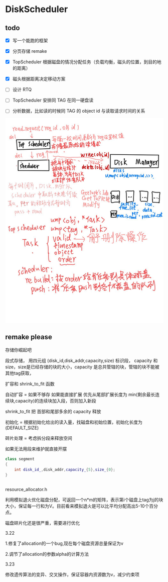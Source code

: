# DiskScheduler

## todo

- [x] 写一个能跑的框架 

- [x] 分页存储 remake

- [x] TopScheduler 根据磁盘的情况分配任务（负载均衡，磁头的位置，到目的地的距离）

- [x] 磁头根据距离决定移动方案

- [ ] 设计 RTQ

- [ ] TopScheduler 安排同 TAG 在同一硬盘读

- [ ] 分析数据，比如读的时候同 TAG 的 object id 与读取请求时间的关系 

![](img/photo_2025-03-17_20-09-13.jpg)

## remake please

存储你崛起吧

段式存储， 用四元组 (disk_id,disk_addr,capacity,size) 标识段， capacity 和 size，size是已经存储的块的大小，capacity 是总共管辖的块，管辖的块不能被其他tag获取，

扩容和 shrink_to_fit 函数

自动扩容 = 如果不够存 如果能直接扩展 优先从尾部扩展长度为 min(剩余最长连续块,capacity)的连续块加入段，否则加入新段

shrink_to_fit 把 首部和尾部多余的 capacity 释放 

初始化 =  根据初始化给出的读入量，找磁盘和初始位置，初始化长度为 (DEFAULT_SIZE)

碎片处理 = 考虑拆分段来释放空间

如果无法用段来维护就直接开摆

```cpp
class segment
{
    int disk_id_,disk_addr,capacity_{5},size_{0};
}
```

##
resource_allocator.h

利用模拟退火优化磁盘分配，可返回一个n*m的矩阵，表示第i个磁盘上tag为j的块大小，保证每一行和为V。目前看来模拟退火是可以比平均分配高出5-10个百分点。

磁盘碎片化还是很严重，需要进行优化

3.22 

1.修复了allocation的一个bug,现在每个磁盘资源总量保证为v

2.调节了allocation的参数alpha的计算方法

3.23

修改遗传算法的变异、交叉操作，保证容器内资源数为v，减少约束项